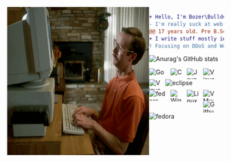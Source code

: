 <img src="aaaa.gif" alt="----" align="left" width="330" height="345">

```diff
+ Hello, I'm Bozer\Bulldozer but you can call me Dol.
- I'm really suck at web development field.
@@ 17 years old. Pre B.Sc.IT at KMUTT. @@
+ I write stuff mostly in Go and C.
! Focusing on DDoS and Worm Protection/Attack.
```

<right>![Anurag's GitHub stats](https://github-readme-stats.vercel.app/api?username=boz3r&show_icons=true&theme=default)</right>

<a href="https://go.dev/">
    <img align="left" alt="Go" height="25" width="40px" src="https://upload.wikimedia.org/wikipedia/commons/0/05/Go_Logo_Blue.svg" style="padding-right:10px; ">
</a>

<a href="https://clang.llvm.org/">
    <img align="left" alt="C" height="25" width="28px" src="https://upload.wikimedia.org/wikipedia/commons/1/18/C_Programming_Language.svg" style="padding-right:10px;">
</a>

<a href="https://www.oracle.com/java/technologies/downloads/">
    <img align="left" alt="Java" height="25" width="28px" src="https://classes.engineering.wustl.edu/cse231/core/images/2/26/Java.png" style="padding-right:10px;">
</a>

<a href="https://code.visualstudio.com/">
    <img align="left" alt="Visual Studio Code" height="25" width="28px" src="https://upload.wikimedia.org/wikipedia/commons/9/9a/Visual_Studio_Code_1.35_icon.svg" style="padding-right:10px;">
</a>

<a href="https://visualstudio.microsoft.com/">
    <img align="left" alt="Visual Studio" height="25" width="28px" src="https://upload.wikimedia.org/wikipedia/commons/5/59/Visual_Studio_Icon_2019.svg" style="padding-right:10px;">
</a>

<a href="https://www.eclipse.org/">
    <img align="left" alt="eclipse" height="25" width="80px" src="https://upload.wikimedia.org/wikipedia/commons/d/d0/Eclipse-Luna-Logo.svg" style="padding-right:10px;">
</a>
<br><br>
<a href="https://getfedora.org/">
    <img align="left" alt="fedora" height="25" width="40px" src="https://upload.wikimedia.org/wikipedia/commons/4/41/Fedora_icon_%282021%29.svg" style="padding-right:10px;">
</a>

<a href="https://www.microsoft.com/windows/">
    <img align="left" alt="Windows" height="27" width="28px" src="https://upload.wikimedia.org/wikipedia/commons/5/5f/Windows_logo_-_2012.svg" style="padding-right:10px;">
</a>

<a href="https://en.wikipedia.org/wiki/Linux">
    <img align="left" alt="Linux" height="29" width="28px" src="https://upload.wikimedia.org/wikipedia/commons/3/35/Tux.svg" style="padding-right:10px;">
</a>

<a href="https://www.vmware.com/products/workstation-player.html">
    <img align="left" alt="VMware player" height="25" width="28px" src="https://upload.wikimedia.org/wikipedia/commons/5/5a/Vmware_workstation_16_icon.svg" style="padding-right:10px;">
</a>

<a href="https://github.com/boz3r">
    <img align="left" alt="Github" height="28" width="28px" src="https://upload.wikimedia.org/wikipedia/commons/9/91/Octicons-mark-github.svg" style="padding-right:10px;">
</a>

<a href="https://git-scm.com/downloads">
    <img align="left" alt="fedora" height="25" width="60px" src="https://upload.wikimedia.org/wikipedia/commons/e/e0/Git-logo.svg" style="padding-right:10px;">
</a>

